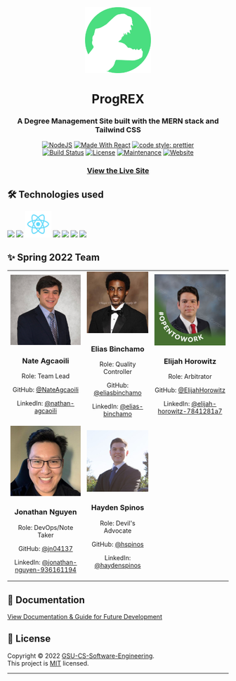<div align="center">
    <img width="150" src="https://raw.githubusercontent.com/GSU-CS-Software-Engineering/2022Spring-DegreeManagementSite/1dd16c35506253c598276e46685532ed8aed2094/client/public/assets/vectors/logo.svg">
    <h1>ProgREX</h1>
    <h3> A Degree Management Site built with the MERN stack and Tailwind CSS </h3>
</div>

<p align="center">
  <a href="https://nodejs.org/en/blog/release/v12.18.1/"><img alt="NodeJS" src="https://img.shields.io/badge/node-6.6.0-important?style=flat-square" /></a>
  <a href="https://reactjs.org/"><img alt="Made With React" src="https://img.shields.io/badge/made%20with-react-61DAFB?style=flat-square" /></a>
  <a href="https://github.com/prettier/prettier"><img alt="code style: prettier" src="https://img.shields.io/badge/code_style-prettier-ff69b4.svg?style=flat-square?style=flat-square" /></a>
  <br/>
   <a href="https://travis-ci.org/badges/badgerbadgerbadger"><img alt="Build Status" src="http://img.shields.io/travis/badges/badgerbadgerbadger.svg?style=flat-square?style=flat-square" /></a>
  <a href="http://badges.mit-license.org/"><img alt="License" src="http://img.shields.io/:license-mit-blue.svg?style=flat-square?style=flat-square" /></a>
  <a href="https://github.com/GSU-CS-Software-Engineering/2022Spring-DegreeManagementSite/commits/main"><img alt="Maintenance" src="https://img.shields.io/badge/maintained-yes-green.svg?style=flat-square" /></a>
  <a href="http://143.244.164.60/"><img alt="Website" src="https://img.shields.io/badge/website-up-yellow?style=flat-square" /></a>
</p>

<h3 align="center">

[View the Live Site](http://143.244.164.60/)

</h3>

## 🛠️ Technologies used

<a href="https://www.mongodb.com/"><img height="60" src="https://upload.wikimedia.org/wikipedia/commons/9/93/MongoDB_Logo.svg"></a>
<a href="https://expressjs.com/"><img height="60" src="https://cdn.buttercms.com/2q5r816LTo2uE9j7Ntic"></a>
<a href="https://reactjs.org/"><img height="60" src="https://raw.githubusercontent.com/github/explore/80688e429a7d4ef2fca1e82350fe8e3517d3494d/topics/react/react.png"></a>
<a href="https://nodejs.org/en/"><img height="60" src="https://seeklogo.com/images/N/nodejs-logo-FBE122E377-seeklogo.com.png"></a>
<a href="https://tailwindcss.com/"><img height="60" src="https://upload.wikimedia.org/wikipedia/commons/d/d5/Tailwind_CSS_Logo.svg"></a>
<a href="https://www.docker.com/"><img height="60" src="https://www.docker.com/wp-content/uploads/2022/03/vertical-logo-monochromatic.png"></a>
<a href="https://redis.io/"><img height="60" src="https://cdn.iconscout.com/icon/free/png-256/redis-4-1175103.png"></a>

## ✨ Spring 2022 Team

<div align="center">
<table>
<tbody>
	<tr>
		<td>
        <div align="center">
<img src="https://raw.githubusercontent.com/GSU-CS-Software-Engineering/2022Spring-DegreeManagementSite/main/doc/Spring%202022%20Team%20Headshots/Nate_Headshot.jpg" alt="Nate Agcaoili" width="200px"/>

### Nate Agcaoili

Role: Team Lead

GitHub: [@NateAgcaoili](https://github.com/NateAgcaoili)

LinkedIn: [@nathan-agcaoili](https://www.linkedin.com/in/nathan-agcaoili/)

</div>
        </td>
		<td>
        <div align="center">
<img src="https://raw.githubusercontent.com/GSU-CS-Software-Engineering/2022Spring-DegreeManagementSite/main/doc/Spring%202022%20Team%20Headshots/Elias_Headshot.jpg" alt="Elias Binchamo" width="200px"/>

### Elias Binchamo

Role: Quality Controller

GitHub: [@eliasbinchamo](https://github.com/eliasbinchamo)

LinkedIn: [@elias-binchamo](https://www.linkedin.com/in/elias-binchamo/)

</div>
        </td>
        <td>
        <div align="center">
<img src="https://raw.githubusercontent.com/GSU-CS-Software-Engineering/2022Spring-DegreeManagementSite/main/doc/Spring%202022%20Team%20Headshots/Eli_Headshot.jpg" width="200px"/>

### Elijah Horowitz

Role: Arbitrator

GitHub: [@ElijahHorowitz](https://github.com/ElijahHorowitz)

LinkedIn: [@elijah-horowitz-7841281a7](https://www.linkedin.com/in/elijah-horowitz-7841281a7/)

</div>
        </td>
	</tr>
	<tr>
		<td>
        <div align="center">
<img src="https://raw.githubusercontent.com/GSU-CS-Software-Engineering/2022Spring-DegreeManagementSite/main/doc/Spring%202022%20Team%20Headshots/Jonathan_Headshot.jpg" width="200px"/>

### Jonathan Nguyen

Role: DevOps/Note Taker

GitHub: [@jn04137](https://github.com/jn04137)

LinkedIn: [@jonathan-nguyen-936161194](https://www.linkedin.com/in/jonathan-nguyen-936161194/)

</div>
        </td>
        <td>
        <div align="center">
<img src="https://raw.githubusercontent.com/GSU-CS-Software-Engineering/2022Spring-DegreeManagementSite/main/doc/Spring%202022%20Team%20Headshots/Hayden_Headshot.jpg" width="200px"/>

### Hayden Spinos

Role: Devil's Advocate

GitHub: [@hspinos](https://github.com/hspinos)

LinkedIn: [@haydenspinos](https://www.linkedin.com/in/haydenspinos/)

</div>
        </td>
	</tr>
</tbody>
</table>
</div>

## 📝️ Documentation

[View Documentation & Guide for Future Development](https://github.com/GSU-CS-Software-Engineering/2022Spring-DegreeManagementSite/tree/main/doc)

## 📃 License

Copyright © 2022 [GSU-CS-Software-Engineering](https://github.com/GSU-CS-Software-Engineering).
<br />
This project is [MIT](https://github.com/GSU-CS-Software-Engineering/2022Spring-DegreeManagementSite/blob/main/LICENSE) licensed.

---
